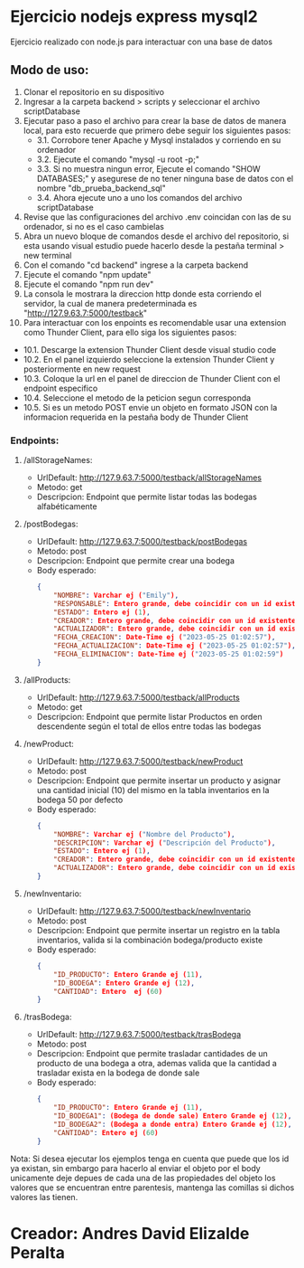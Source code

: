 # Ejercicio nodejs express mysql2
Ejercicio realizado con node.js para interactuar con una base de datos
## Modo de uso:
1. Clonar el repositorio en su dispositivo
2. Ingresar a la carpeta backend > scripts y seleccionar el archivo scriptDatabase 
3. Ejecutar paso a paso el archivo para crear la base de datos de manera local, para esto recuerde que primero debe seguir los siguientes pasos:
   - 3.1. Corrobore tener Apache y Mysql instalados y corriendo en su ordenador
   - 3.2. Ejecute el comando "mysql -u root -p;"
   - 3.3. Si no muestra ningun error, Ejecute el comando "SHOW DATABASES;" y asegurese de no tener ninguna base de datos con el nombre "db_prueba_backend_sql"
   - 3.4. Ahora ejecute uno a uno los comandos del archivo scriptDatabase
4. Revise que las configuraciones del archivo .env coincidan con las de su ordenador, si no es el caso cambielas
5. Abra un nuevo bloque de comandos desde el archivo del repositorio, si esta usando visual estudio puede hacerlo desde la pestaña terminal > new terminal
6. Con el comando "cd backend"  ingrese a la carpeta backend
7. Ejecute el comando "npm update"
8. Ejecute el comando "npm run dev"
9. La consola le mostrara la direccion http donde esta corriendo el servidor, la cual de manera predeterminada es "http://127.9.63.7:5000/testback"
10. Para interactuar con los enpoints es recomendable usar una extension como Thunder Client, para ello siga los siguientes pasos:
   - 10.1. Descarge la extension Thunder Client desde visual studio code
   - 10.2. En el panel izquierdo seleccione la extension Thunder Client y posteriormente en new request
   - 10.3. Coloque la url en el panel de direccion de Thunder Client con el endpoint especifico
   - 10.4. Seleccione el metodo de la peticion segun corresponda
   - 10.5. Si es un metodo POST envie un objeto en formato JSON con la informacion requerida en la pestaña body de Thunder Client
### Endpoints:
1. /allStorageNames:
   - UrlDefault: http://127.9.63.7:5000/testback/allStorageNames
   - Metodo: get
   - Descripcion: Endpoint que permite listar todas las bodegas alfabéticamente

2. /postBodegas:
   - UrlDefault: http://127.9.63.7:5000/testback/postBodegas
   - Metodo: post
   - Descripcion: Endpoint que permite crear una bodega
   - Body esperado:
     ```json
     {
         "NOMBRE": Varchar ej ("Emily"),
         "RESPONSABLE": Entero grande, debe coincidir con un id existente de la tabla users ej (11),
         "ESTADO": Entero ej (1),
         "CREADOR": Entero grande, debe coincidir con un id existente de la tabla users ej (11),
         "ACTUALIZADOR": Entero grande, debe coincidir con un id existente de la tabla users ej (11),
         "FECHA_CREACION": Date-Time ej ("2023-05-25 01:02:57"),
         "FECHA_ACTUALIZACION": Date-Time ej ("2023-05-25 01:02:57"),
         "FECHA_ELIMINACION": Date-Time ej ("2023-05-25 01:02:59")
     }
     ```

3. /allProducts:
   - UrlDefault: http://127.9.63.7:5000/testback/allProducts
   - Metodo: get
   - Descripcion: Endpoint que permite listar Productos en orden descendente según el total de ellos entre todas las bodegas

4. /newProduct:
   - UrlDefault: http://127.9.63.7:5000/testback/newProduct
   - Metodo: post
   - Descripcion: Endpoint que permite insertar un producto y asignar una cantidad inicial (10) del mismo en la tabla inventarios en la bodega 50 por defecto
   - Body esperado:
     ```json
     {
         "NOMBRE": Varchar ej ("Nombre del Producto"),
         "DESCRIPCION": Varchar ej ("Descripción del Producto"),
         "ESTADO": Entero ej (1),
         "CREADOR": Entero grande, debe coincidir con un id existente de la tabla users ej (11),
         "ACTUALIZADOR": Entero grande, debe coincidir con un id existente de la tabla users ej (11)
     }
     ```

5. /newInventario:
   - UrlDefault: http://127.9.63.7:5000/testback/newInventario
   - Metodo: post
   - Descripcion: Endpoint que permite insertar un registro en la tabla inventarios, valida si la combinación bodega/producto existe
   - Body esperado:
     ```json
     {
         "ID_PRODUCTO": Entero Grande ej (11),
         "ID_BODEGA": Entero Grande ej (12),
         "CANTIDAD": Entero  ej (60)
     }
     ```
6. /trasBodega:
   - UrlDefault: http://127.9.63.7:5000/testback/trasBodega
   - Metodo: post
   - Descripcion: Endpoint que permite trasladar cantidades de un producto de una bodega a otra, ademas valida que la cantidad a trasladar exista en la bodega de donde sale
   - Body esperado:  
     ```json
     {
         "ID_PRODUCTO": Entero Grande ej (11),
         "ID_BODEGA1": (Bodega de donde sale) Entero Grande ej (12),
         "ID_BODEGA2": (Bodega a donde entra) Entero Grande ej (12),
         "CANTIDAD": Entero ej (60)
     }
     ```
Nota: Si desea ejecutar los ejemplos tenga en cuenta que puede que los id ya existan, sin embargo para hacerlo al enviar el objeto por el body unicamente deje depues de cada una de las propiedades del objeto los valores que se encuentran entre parentesis, mantenga las comillas si dichos valores las tienen.

# Creador: Andres David Elizalde Peralta

